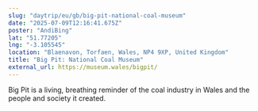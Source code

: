 ```yaml
---
slug: "daytrip/eu/gb/big-pit-national-coal-museum"
date: "2025-07-09T12:16:41.675Z"
poster: "AndiBing"
lat: "51.77205"
lng: "-3.105545"
location: "Blaenavon, Torfaen, Wales, NP4 9XP, United Kingdom"
title: "Big Pit: National Coal Museum"
external_url: https://museum.wales/bigpit/
---
```

Big Pit is a living, breathing reminder of the coal industry in Wales and the people and society it created.